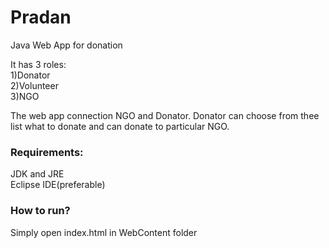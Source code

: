# Pradan
 Java Web App for donation
 
 It has 3 roles:  
    1)Donator  
    2)Volunteer  
    3)NGO
 
 The web app connection NGO and Donator. Donator can choose from thee list what to donate and can donate to particular NGO.
 
 ### Requirements:
 
 JDK and JRE  
 Eclipse IDE(preferable)
 
 ### How to run?
 
 Simply open index.html in WebContent folder
